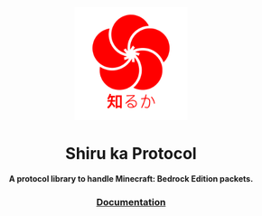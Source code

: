 <p align="center"><a href="https://shiruka.github.io"><img src="logo/SHIRUKA.png" width="200px"/></a></p>
<h1 align="center">Shiru ka Protocol</h1>
<p align="center"><strong>A protocol library to handle Minecraft: Bedrock Edition packets.</strong></p>
<h3 align="center">
  <a href="https://shiruka.github.io/">Documentation</a>
</h3>
